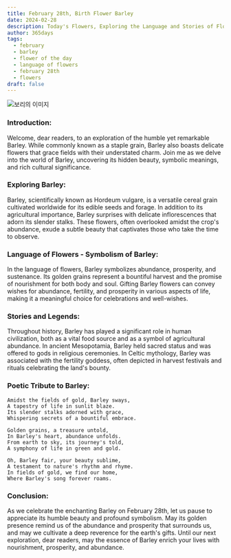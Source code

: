 ```yaml
---
title: February 28th, Birth Flower Barley
date: 2024-02-28
description: Today's Flowers, Exploring the Language and Stories of Flowers Barley
author: 365days
tags:
  - february
  - barley
  - flower of the day
  - language of flowers
  - february 28th
  - flowers
draft: false
---
```


![보리의 이미지](https://cdn.pixabay.com/photo/2018/03/19/20/20/wheat-3241114_1280.jpg#center)

### Introduction:
Welcome, dear readers, to an exploration of the humble yet remarkable Barley. While commonly known as a staple grain, Barley also boasts delicate flowers that grace fields with their understated charm. Join me as we delve into the world of Barley, uncovering its hidden beauty, symbolic meanings, and rich cultural significance.

### Exploring Barley:
Barley, scientifically known as Hordeum vulgare, is a versatile cereal grain cultivated worldwide for its edible seeds and forage. In addition to its agricultural importance, Barley surprises with delicate inflorescences that adorn its slender stalks. These flowers, often overlooked amidst the crop's abundance, exude a subtle beauty that captivates those who take the time to observe.

### Language of Flowers - Symbolism of Barley:
In the language of flowers, Barley symbolizes abundance, prosperity, and sustenance. Its golden grains represent a bountiful harvest and the promise of nourishment for both body and soul. Gifting Barley flowers can convey wishes for abundance, fertility, and prosperity in various aspects of life, making it a meaningful choice for celebrations and well-wishes.

### Stories and Legends:
Throughout history, Barley has played a significant role in human civilization, both as a vital food source and as a symbol of agricultural abundance. In ancient Mesopotamia, Barley held sacred status and was offered to gods in religious ceremonies. In Celtic mythology, Barley was associated with the fertility goddess, often depicted in harvest festivals and rituals celebrating the land's bounty.

### Poetic Tribute to Barley:
```plaintext
Amidst the fields of gold, Barley sways,
A tapestry of life in sunlit blaze.
Its slender stalks adorned with grace,
Whispering secrets of a bountiful embrace.

Golden grains, a treasure untold,
In Barley's heart, abundance unfolds.
From earth to sky, its journey's told,
A symphony of life in green and gold.

Oh, Barley fair, your beauty sublime,
A testament to nature's rhythm and rhyme.
In fields of gold, we find our home,
Where Barley's song forever roams.
```

### Conclusion:
As we celebrate the enchanting Barley on February 28th, let us pause to appreciate its humble beauty and profound symbolism. May its golden presence remind us of the abundance and prosperity that surrounds us, and may we cultivate a deep reverence for the earth's gifts. Until our next exploration, dear readers, may the essence of Barley enrich your lives with nourishment, prosperity, and abundance.
